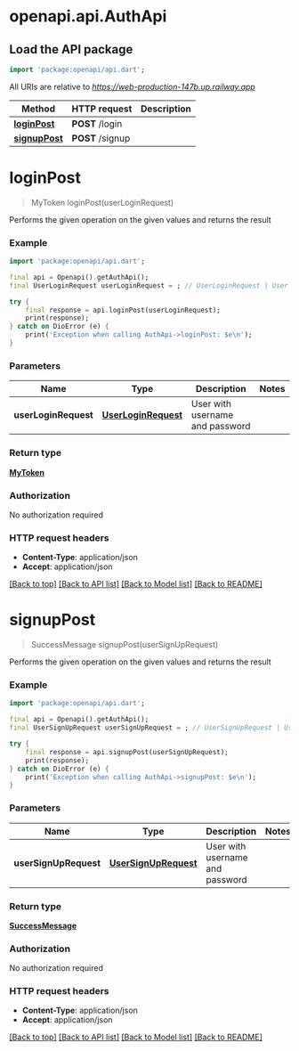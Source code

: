 # openapi.api.AuthApi

## Load the API package
```dart
import 'package:openapi/api.dart';
```

All URIs are relative to *https://web-production-147b.up.railway.app*

Method | HTTP request | Description
------------- | ------------- | -------------
[**loginPost**](AuthApi.md#loginpost) | **POST** /login | 
[**signupPost**](AuthApi.md#signuppost) | **POST** /signup | 


# **loginPost**
> MyToken loginPost(userLoginRequest)



Performs the given operation on the given values and returns the result

### Example
```dart
import 'package:openapi/api.dart';

final api = Openapi().getAuthApi();
final UserLoginRequest userLoginRequest = ; // UserLoginRequest | User with username and password

try {
    final response = api.loginPost(userLoginRequest);
    print(response);
} catch on DioError (e) {
    print('Exception when calling AuthApi->loginPost: $e\n');
}
```

### Parameters

Name | Type | Description  | Notes
------------- | ------------- | ------------- | -------------
 **userLoginRequest** | [**UserLoginRequest**](UserLoginRequest.md)| User with username and password | 

### Return type

[**MyToken**](MyToken.md)

### Authorization

No authorization required

### HTTP request headers

 - **Content-Type**: application/json
 - **Accept**: application/json

[[Back to top]](#) [[Back to API list]](../README.md#documentation-for-api-endpoints) [[Back to Model list]](../README.md#documentation-for-models) [[Back to README]](../README.md)

# **signupPost**
> SuccessMessage signupPost(userSignUpRequest)



Performs the given operation on the given values and returns the result

### Example
```dart
import 'package:openapi/api.dart';

final api = Openapi().getAuthApi();
final UserSignUpRequest userSignUpRequest = ; // UserSignUpRequest | User with username and password

try {
    final response = api.signupPost(userSignUpRequest);
    print(response);
} catch on DioError (e) {
    print('Exception when calling AuthApi->signupPost: $e\n');
}
```

### Parameters

Name | Type | Description  | Notes
------------- | ------------- | ------------- | -------------
 **userSignUpRequest** | [**UserSignUpRequest**](UserSignUpRequest.md)| User with username and password | 

### Return type

[**SuccessMessage**](SuccessMessage.md)

### Authorization

No authorization required

### HTTP request headers

 - **Content-Type**: application/json
 - **Accept**: application/json

[[Back to top]](#) [[Back to API list]](../README.md#documentation-for-api-endpoints) [[Back to Model list]](../README.md#documentation-for-models) [[Back to README]](../README.md)

